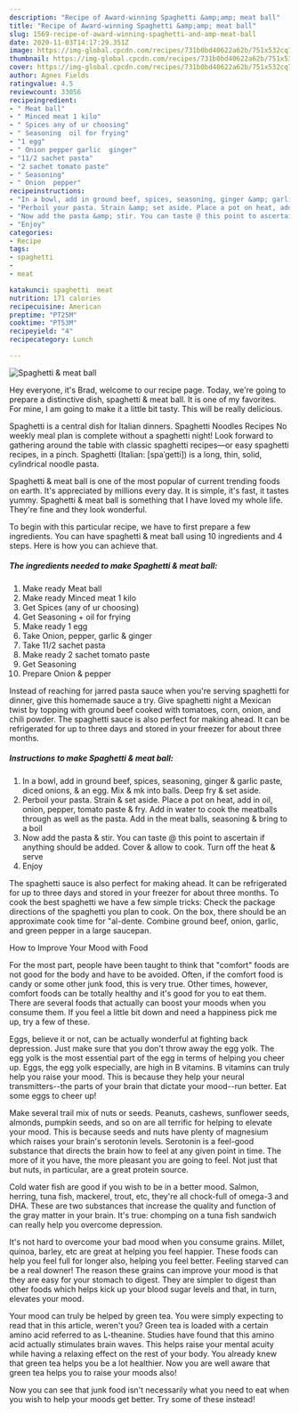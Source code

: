```yaml
---
description: "Recipe of Award-winning Spaghetti &amp;amp; meat ball"
title: "Recipe of Award-winning Spaghetti &amp;amp; meat ball"
slug: 1569-recipe-of-award-winning-spaghetti-and-amp-meat-ball
date: 2020-11-03T14:17:29.351Z
image: https://img-global.cpcdn.com/recipes/731b0bd40622a62b/751x532cq70/spaghetti-meat-ball-recipe-main-photo.jpg
thumbnail: https://img-global.cpcdn.com/recipes/731b0bd40622a62b/751x532cq70/spaghetti-meat-ball-recipe-main-photo.jpg
cover: https://img-global.cpcdn.com/recipes/731b0bd40622a62b/751x532cq70/spaghetti-meat-ball-recipe-main-photo.jpg
author: Agnes Fields
ratingvalue: 4.5
reviewcount: 33056
recipeingredient:
- " Meat ball"
- " Minced meat 1 kilo"
- " Spices any of ur choosing"
- " Seasoning  oil for frying"
- "1 egg"
- " Onion pepper garlic  ginger"
- "11/2 sachet pasta"
- "2 sachet tomato paste"
- " Seasoning"
- " Onion  pepper"
recipeinstructions:
- "In a bowl, add in ground beef, spices, seasoning, ginger &amp; garlic paste, diced onions, &amp; an egg. Mix &amp; mk into balls. Deep fry &amp; set aside."
- "Perboil your pasta. Strain &amp; set aside. Place a pot on heat, add in oil, onion, pepper, tomato paste &amp; fry. Add in water to cook the meatballs through as well as the pasta. Add in the meat balls, seasoning &amp; bring to a boil"
- "Now add the pasta &amp; stir. You can taste @ this point to ascertain if anything should be added. Cover &amp; allow to cook. Turn off the heat &amp; serve"
- "Enjoy"
categories:
- Recipe
tags:
- spaghetti
- 
- meat

katakunci: spaghetti  meat 
nutrition: 171 calories
recipecuisine: American
preptime: "PT25M"
cooktime: "PT53M"
recipeyield: "4"
recipecategory: Lunch

---
```



![Spaghetti &amp; meat ball](https://img-global.cpcdn.com/recipes/731b0bd40622a62b/751x532cq70/spaghetti-meat-ball-recipe-main-photo.jpg)

Hey everyone, it's Brad, welcome to our recipe page. Today, we're going to prepare a distinctive dish, spaghetti &amp; meat ball. It is one of my favorites. For mine, I am going to make it a little bit tasty. This will be really delicious.

Spaghetti is a central dish for Italian dinners. Spaghetti Noodles Recipes No weekly meal plan is complete without a spaghetti night! Look forward to gathering around the table with classic spaghetti recipes—or easy spaghetti recipes, in a pinch. Spaghetti (Italian: [spaˈɡetti]) is a long, thin, solid, cylindrical noodle pasta.

Spaghetti &amp; meat ball is one of the most popular of current trending foods on earth. It's appreciated by millions every day. It is simple, it's fast, it tastes yummy. Spaghetti &amp; meat ball is something that I have loved my whole life. They're fine and they look wonderful.


To begin with this particular recipe, we have to first prepare a few ingredients. You can have spaghetti &amp; meat ball using 10 ingredients and 4 steps. Here is how you can achieve that.

<!--inarticleads1-->

##### The ingredients needed to make Spaghetti &amp; meat ball:

1. Make ready  Meat ball
1. Make ready  Minced meat 1 kilo
1. Get  Spices (any of ur choosing)
1. Get  Seasoning + oil for frying
1. Make ready 1 egg
1. Take  Onion, pepper, garlic &amp; ginger
1. Take 11/2 sachet pasta
1. Make ready 2 sachet tomato paste
1. Get  Seasoning
1. Prepare  Onion &amp; pepper


Instead of reaching for jarred pasta sauce when you&#39;re serving spaghetti for dinner, give this homemade sauce a try. Give spaghetti night a Mexican twist by topping with ground beef cooked with tomatoes, corn, onion, and chili powder. The spaghetti sauce is also perfect for making ahead. It can be refrigerated for up to three days and stored in your freezer for about three months. 

<!--inarticleads2-->

##### Instructions to make Spaghetti &amp; meat ball:

1. In a bowl, add in ground beef, spices, seasoning, ginger &amp; garlic paste, diced onions, &amp; an egg. Mix &amp; mk into balls. Deep fry &amp; set aside.
1. Perboil your pasta. Strain &amp; set aside. Place a pot on heat, add in oil, onion, pepper, tomato paste &amp; fry. Add in water to cook the meatballs through as well as the pasta. Add in the meat balls, seasoning &amp; bring to a boil
1. Now add the pasta &amp; stir. You can taste @ this point to ascertain if anything should be added. Cover &amp; allow to cook. Turn off the heat &amp; serve
1. Enjoy


The spaghetti sauce is also perfect for making ahead. It can be refrigerated for up to three days and stored in your freezer for about three months. To cook the best spaghetti we have a few simple tricks: Check the package directions of the spaghetti you plan to cook. On the box, there should be an approximate cook time for &#34;al-dente. Combine ground beef, onion, garlic, and green pepper in a large saucepan. 

How to Improve Your Mood with Food


For the most part, people have been taught to think that "comfort" foods are not good for the body and have to be avoided. Often, if the comfort food is candy or some other junk food, this is very true. Other times, however, comfort foods can be totally healthy and it's good for you to eat them. There are several foods that actually can boost your moods when you consume them. If you feel a little bit down and need a happiness pick me up, try a few of these.

Eggs, believe it or not, can be actually wonderful at fighting back depression. Just make sure that you don't throw away the egg yolk. The egg yolk is the most essential part of the egg in terms of helping you cheer up. Eggs, the egg yolk especially, are high in B vitamins. B vitamins can truly help you raise your mood. This is because they help your neural transmitters--the parts of your brain that dictate your mood--run better. Eat some eggs to cheer up!

Make several trail mix of nuts or seeds. Peanuts, cashews, sunflower seeds, almonds, pumpkin seeds, and so on are all terrific for helping to elevate your mood. This is because seeds and nuts have plenty of magnesium which raises your brain's serotonin levels. Serotonin is a feel-good substance that directs the brain how to feel at any given point in time. The more of it you have, the more pleasant you are going to feel. Not just that but nuts, in particular, are a great protein source.

Cold water fish are good if you wish to be in a better mood. Salmon, herring, tuna fish, mackerel, trout, etc, they're all chock-full of omega-3 and DHA. These are two substances that increase the quality and function of the gray matter in your brain. It's true: chomping on a tuna fish sandwich can really help you overcome depression. 

It's not hard to overcome your bad mood when you consume grains. Millet, quinoa, barley, etc are great at helping you feel happier. These foods can help you feel full for longer also, helping you feel better. Feeling starved can be a real downer! The reason these grains can improve your mood is that they are easy for your stomach to digest. They are simpler to digest than other foods which helps kick up your blood sugar levels and that, in turn, elevates your mood.

Your mood can truly be helped by green tea. You were simply expecting to read that in this article, weren't you? Green tea is loaded with a certain amino acid referred to as L-theanine. Studies have found that this amino acid actually stimulates brain waves. This helps raise your mental acuity while having a relaxing effect on the rest of your body. You already knew that green tea helps you be a lot healthier. Now you are well aware that green tea helps you to raise your moods also!

Now you can see that junk food isn't necessarily what you need to eat when you wish to help your moods get better. Try some of these instead!

